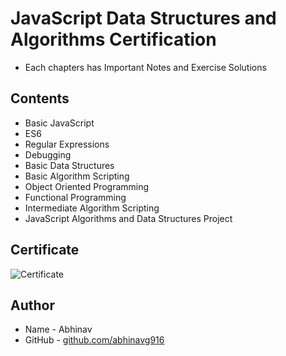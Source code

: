 # JavaScript Data Structures and Algorithms Certification
* Each chapters has Important Notes and Exercise Solutions

## Contents
* Basic JavaScript
* ES6
* Regular Expressions
* Debugging
* Basic Data Structures
* Basic Algorithm Scripting
* Object Oriented Programming
* Functional Programming
* Intermediate Algorithm Scripting
* JavaScript Algorithms and Data Structures Project

## Certificate
![Certificate]()

## Author
* Name - Abhinav
* GitHub - [github.com/abhinavg916](https://github.com/abhinavg916)
